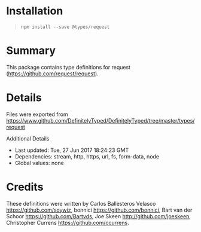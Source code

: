# Installation
> `npm install --save @types/request`

# Summary
This package contains type definitions for request (https://github.com/request/request).

# Details
Files were exported from https://www.github.com/DefinitelyTyped/DefinitelyTyped/tree/master/types/request

Additional Details
 * Last updated: Tue, 27 Jun 2017 18:24:23 GMT
 * Dependencies: stream, http, https, url, fs, form-data, node
 * Global values: none

# Credits
These definitions were written by Carlos Ballesteros Velasco <https://github.com/soywiz>, bonnici <https://github.com/bonnici>, Bart van der Schoor <https://github.com/Bartvds>, Joe Skeen <http://github.com/joeskeen>, Christopher Currens <https://github.com/ccurrens>.
